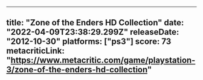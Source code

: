 
---
title: "Zone of the Enders HD Collection"
date: "2022-04-09T23:38:29.299Z"
releaseDate: "2012-10-30"
platforms: ["ps3"]
score: 73
metacriticLink: "https://www.metacritic.com/game/playstation-3/zone-of-the-enders-hd-collection"
---
